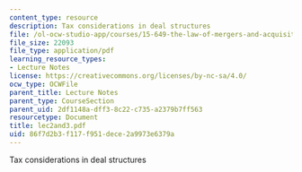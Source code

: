 ```yaml
---
content_type: resource
description: Tax considerations in deal structures
file: /ol-ocw-studio-app/courses/15-649-the-law-of-mergers-and-acquisitions-spring-2003/86f7d2b3f117f951dece2a9973e6379a_lec2and3.pdf
file_size: 22093
file_type: application/pdf
learning_resource_types:
- Lecture Notes
license: https://creativecommons.org/licenses/by-nc-sa/4.0/
ocw_type: OCWFile
parent_title: Lecture Notes
parent_type: CourseSection
parent_uid: 2df1148a-dff3-8c22-c735-a2379b7ff563
resourcetype: Document
title: lec2and3.pdf
uid: 86f7d2b3-f117-f951-dece-2a9973e6379a
---
```

Tax considerations in deal structures